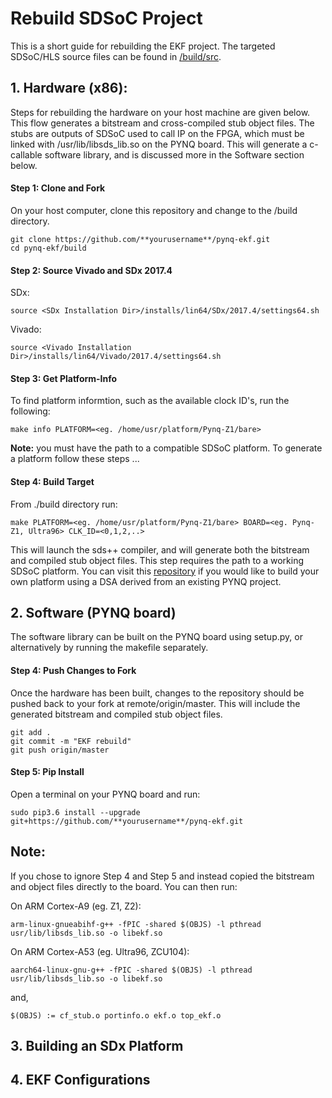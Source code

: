 
# Rebuild SDSoC Project

This is a short guide for rebuilding the EKF project. The targeted SDSoC/HLS source files can be found in [/build/src](./src).

## 1. Hardware (x86):

Steps for rebuilding the hardware on your host machine are given below. This flow generates a bitstream and cross-compiled stub object files. The stubs are outputs of SDSoC used to call IP on the FPGA, which must be linked with /usr/lib/libsds_lib.so on the PYNQ board. This will generate a c-callable software library, and is discussed more in the Software section below.


#### Step 1: Clone and Fork

On your host computer, clone this repository and change to the /build directory.

```shell
git clone https://github.com/**yourusername**/pynq-ekf.git
cd pynq-ekf/build
```
#### Step 2: Source Vivado and SDx 2017.4

SDx:
```shell
source <SDx Installation Dir>/installs/lin64/SDx/2017.4/settings64.sh
```

Vivado:
```shell
source <Vivado Installation Dir>/installs/lin64/Vivado/2017.4/settings64.sh
```

#### Step 3: Get Platform-Info

To find platform informtion, such as the available clock ID's, run the following:

```shell
make info PLATFORM=<eg. /home/usr/platform/Pynq-Z1/bare>
```

**Note:** you must have the path to a compatible SDSoC platform. To generate a platform follow these steps ...

#### Step 4: Build Target

From ./build directory run:

```shell
make PLATFORM=<eg. /home/usr/platform/Pynq-Z1/bare> BOARD=<eg. Pynq-Z1, Ultra96> CLK_ID=<0,1,2,..>
```
This will launch the sds++ compiler, and will generate both the bitstream and compiled stub object files. This step requires the path to a working SDSoC platform. You can visit this [repository](https://github.com/yunqu/PYNQ-derivative-overlays) if you would like to build your own platform using a DSA derived from an existing PYNQ project. 

## 2. Software (PYNQ board)

The software library can be built on the PYNQ board using setup.py, or alternatively by running the makefile separately.

#### Step 4: Push Changes to Fork

Once the hardware has been built, changes to the repository should be pushed back to your fork at remote/origin/master. This will include the generated bitstream and compiled stub object files.

```shell
git add .
git commit -m "EKF rebuild" 
git push origin/master
```

#### Step 5: Pip Install

Open a terminal on your PYNQ board and run:

```
sudo pip3.6 install --upgrade git+https://github.com/**yourusername**/pynq-ekf.git 
```

## Note: 

If you chose to ignore Step 4 and Step 5 and instead copied the bitstream and object files directly to the board. You can then run:

On ARM Cortex-A9 (eg. Z1, Z2):
```shell
arm-linux-gnueabihf-g++ -fPIC -shared $(OBJS) -l pthread usr/lib/libsds_lib.so -o libekf.so
```

On ARM Cortex-A53 (eg. Ultra96, ZCU104):
```shell
aarch64-linux-gnu-g++ -fPIC -shared $(OBJS) -l pthread usr/lib/libsds_lib.so -o libekf.so
```
and,
```shell
$(OBJS) := cf_stub.o portinfo.o ekf.o top_ekf.o
```

## 3. Building an SDx Platform

## 4. EKF Configurations
 

